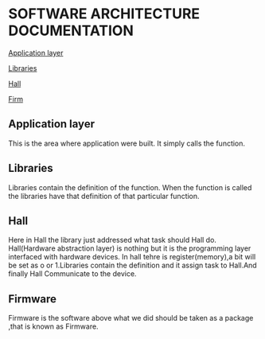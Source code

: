 # SOFTWARE ARCHITECTURE DOCUMENTATION
[Application layer](#Application-layer)

[Libraries](#libraries)

[Hall](#Hall)

[Firm](#Firm)


## Application layer
This is the area where application were built. It simply calls the function.


## Libraries
Libraries contain the definition of the function.
When the function is called the libraries have that definition of that particular function.

## Hall
Here in Hall the library just addressed what task should Hall do. Hall(Hardware abstraction layer) is nothing but it is the programming layer interfaced with hardware devices.
In hall tehre is register(memory),a bit will be set as o or 1.Libraries contain the definition and it assign task to Hall.And finally Hall Communicate to the device.

## Firmware
Firmware is the software above what we did should be taken as a package ,that is known as Firmware.






